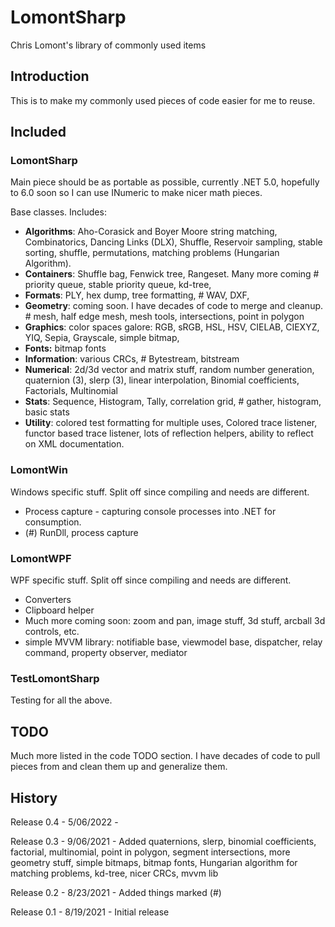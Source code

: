 # LomontSharp

Chris Lomont's library of commonly used items

## Introduction

This is to make my commonly used pieces of code easier for me to reuse.

## Included



### LomontSharp

Main piece should be as portable as possible, currently .NET 5.0, hopefully to 6.0 soon so I can use INumeric to make nicer math pieces.

Base classes. Includes:

- **Algorithms**: Aho-Corasick and Boyer Moore string matching, Combinatorics, Dancing Links (DLX), Shuffle, Reservoir sampling, stable sorting, shuffle, permutations, matching problems (Hungarian Algorithm).
- **Containers**: Shuffle bag, Fenwick tree, Rangeset. Many more coming # priority queue, stable priority queue, kd-tree, 
- **Formats**: PLY, hex dump, tree formatting, # WAV, DXF, 
- **Geometry**: coming soon. I have decades of code to merge and cleanup. # mesh, half edge mesh, mesh tools, intersections, point in polygon
- **Graphics**: color spaces galore: RGB, sRGB, HSL, HSV, CIELAB, CIEXYZ, YIQ, Sepia, Grayscale, simple bitmap, 
- **Fonts:** bitmap fonts
- **Information**: various CRCs, # Bytestream, bitstream
- **Numerical**: 2d/3d vector and matrix stuff, random number generation, quaternion (3), slerp (3), linear interpolation, Binomial coefficients, Factorials, Multinomial
- **Stats**: Sequence, Histogram, Tally, correlation grid, # gather, histogram, basic stats
- **Utility**: colored test formatting for multiple uses, Colored trace listener, functor based trace listener, lots of reflection helpers, ability to reflect on XML documentation.

### LomontWin

Windows specific stuff. Split off since compiling and needs are different.

* Process capture - capturing console processes into .NET for consumption.
* (#) RunDll, process capture

### LomontWPF

WPF specific stuff. Split off since compiling and needs are different.

* Converters
* Clipboard helper
* Much more coming soon: zoom and pan, image stuff, 3d stuff, arcball 3d controls, etc.
* simple MVVM library: notifiable base, viewmodel base, dispatcher, relay command, property observer, mediator

### TestLomontSharp

Testing for all the above.



## TODO

Much more listed in the code TODO section. I have decades of code to pull pieces from and clean them up and generalize them.



## History
Release 0.4 - 5/06/2022 - 

Release 0.3 - 9/06/2021 - Added quaternions, slerp, binomial coefficients, factorial, multinomial, point in polygon, segment intersections, more geometry stuff, simple bitmaps, bitmap fonts, Hungarian algorithm for matching problems, kd-tree, nicer CRCs, mvvm lib

Release 0.2 - 8/23/2021 - Added things marked (#)

Release 0.1 - 8/19/2021 - Initial release